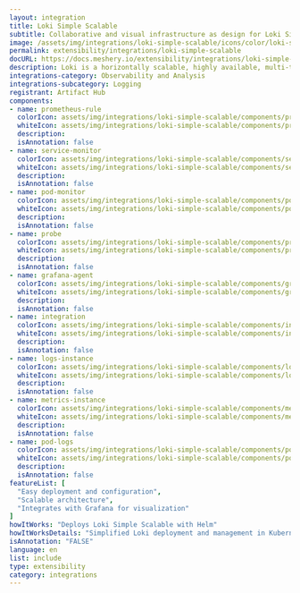 ```yaml
---
layout: integration
title: Loki Simple Scalable
subtitle: Collaborative and visual infrastructure as design for Loki Simple Scalable
image: /assets/img/integrations/loki-simple-scalable/icons/color/loki-simple-scalable-color.svg
permalink: extensibility/integrations/loki-simple-scalable
docURL: https://docs.meshery.io/extensibility/integrations/loki-simple-scalable
description: Loki is a horizontally scalable, highly available, multi-tenant log aggregation system inspired by Prometheus. It is designed to be very cost effective and easy to operate. It does not index the contents of the logs, but rather a set of labels for each log stream.
integrations-category: Observability and Analysis
integrations-subcategory: Logging
registrant: Artifact Hub
components: 
- name: prometheus-rule
  colorIcon: assets/img/integrations/loki-simple-scalable/components/prometheus-rule/icons/color/prometheus-rule-color.svg
  whiteIcon: assets/img/integrations/loki-simple-scalable/components/prometheus-rule/icons/white/prometheus-rule-white.svg
  description: 
  isAnnotation: false
- name: service-monitor
  colorIcon: assets/img/integrations/loki-simple-scalable/components/service-monitor/icons/color/service-monitor-color.svg
  whiteIcon: assets/img/integrations/loki-simple-scalable/components/service-monitor/icons/white/service-monitor-white.svg
  description: 
  isAnnotation: false
- name: pod-monitor
  colorIcon: assets/img/integrations/loki-simple-scalable/components/pod-monitor/icons/color/pod-monitor-color.svg
  whiteIcon: assets/img/integrations/loki-simple-scalable/components/pod-monitor/icons/white/pod-monitor-white.svg
  description: 
  isAnnotation: false
- name: probe
  colorIcon: assets/img/integrations/loki-simple-scalable/components/probe/icons/color/probe-color.svg
  whiteIcon: assets/img/integrations/loki-simple-scalable/components/probe/icons/white/probe-white.svg
  description: 
  isAnnotation: false
- name: grafana-agent
  colorIcon: assets/img/integrations/loki-simple-scalable/components/grafana-agent/icons/color/grafana-agent-color.svg
  whiteIcon: assets/img/integrations/loki-simple-scalable/components/grafana-agent/icons/white/grafana-agent-white.svg
  description: 
  isAnnotation: false
- name: integration
  colorIcon: assets/img/integrations/loki-simple-scalable/components/integration/icons/color/integration-color.svg
  whiteIcon: assets/img/integrations/loki-simple-scalable/components/integration/icons/white/integration-white.svg
  description: 
  isAnnotation: false
- name: logs-instance
  colorIcon: assets/img/integrations/loki-simple-scalable/components/logs-instance/icons/color/logs-instance-color.svg
  whiteIcon: assets/img/integrations/loki-simple-scalable/components/logs-instance/icons/white/logs-instance-white.svg
  description: 
  isAnnotation: false
- name: metrics-instance
  colorIcon: assets/img/integrations/loki-simple-scalable/components/metrics-instance/icons/color/metrics-instance-color.svg
  whiteIcon: assets/img/integrations/loki-simple-scalable/components/metrics-instance/icons/white/metrics-instance-white.svg
  description: 
  isAnnotation: false
- name: pod-logs
  colorIcon: assets/img/integrations/loki-simple-scalable/components/pod-logs/icons/color/pod-logs-color.svg
  whiteIcon: assets/img/integrations/loki-simple-scalable/components/pod-logs/icons/white/pod-logs-white.svg
  description: 
  isAnnotation: false
featureList: [
  "Easy deployment and configuration",
  "Scalable architecture",
  "Integrates with Grafana for visualization"
]
howItWorks: "Deploys Loki Simple Scalable with Helm"
howItWorksDetails: "Simplified Loki deployment and management in Kubernetes"
isAnnotation: "FALSE"
language: en
list: include
type: extensibility
category: integrations
---
```

